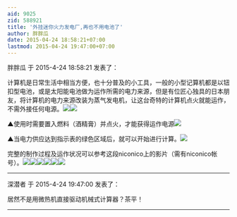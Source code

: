 ```yaml
---
aid: 9025
zid: 588921
title: '外挂迷你火力发电厂,再也不用电池了'
author: 胖胖瓜
date: 2015-04-24 18:58:21+07:00
lastmod: 2015-04-24 19:47:00+07:00
---
```


胖胖瓜 于 2015-4-24 18:58:21 发表了：

计算机是日常生活中相当方便，也十分普及的小工具，一般的小型记算机都是以钮扣型电池，或是太阳能电池做为运作所需的电力来源，但是有位匠心独具的日本朋友，将计算机的电力来源改装为蒸气发电机，让这台奇特的计算机点火就能运作，不需外接任何电源。![](http://www.zhizuo.org/data/attachment/forum/201504/23/203134ks7ybsygggzgybpl.jpg)![](http://www.zhizuo.org/data/attachment/forum/201504/23/203134wqxa33ax5d87atva.jpg)

▲使用时需要置入燃料（酒精膏）并点火，才能获得运作电源![](http://www.zhizuo.org/data/attachment/forum/201504/23/203134g1kaikakcga2za9z.jpg)

▲当电力供应达到指示表的绿色区域后，就可以开始进行计算。![](http://www.zhizuo.org/data/attachment/forum/201504/23/203134fubecp5ubu55sjrq.jpg)

完整的制作过程及运作状况可以参考这段niconico上的影片（需有niconico帐号）。![](http://www.zhizuo.org/data/attachment/forum/201504/23/203135it6a7q7crtxlralc.jpg)![](http://www.zhizuo.org/data/attachment/forum/201504/23/203135cl603ox3yk31yxox.jpg)![](http://www.zhizuo.org/data/attachment/forum/201504/23/203135ffix3x1zx9x9ii9f.jpg)![](http://www.zhizuo.org/data/attachment/forum/201504/23/203135dky6xrii9sxy7yxi.jpg)![](http://www.zhizuo.org/data/attachment/forum/201504/23/203135hwr8gwgwp1655bg6.jpg)![](http://www.zhizuo.org/data/attachment/forum/201504/23/203135evqvwxvgvb9u4z1a.jpg)

---------

深潜者 于 2015-4-24 19:47:00 发表了：

居然不是用微热机直接驱动机械式计算器？茶平！

---------

